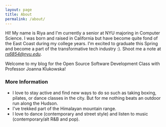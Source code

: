 ```yaml
---
layout: page
title: About
permalink: /about/
---
```


HI! My name is Riya and I'm currently a senior at NYU majoring in Computer Science. I was born and raised in California but have become quite fond of the East Coast during my college years. I'm excited to graduate this Spring and become a part of the transformative tech industry :). Shoot me a note at *rs6854@nyu.edu*. 

Welcome to my blog for the Open Source Software Development Class with Professor Joanna Klukowska! 

### More Information

* I love to stay active and find new ways to do so such as taking boxing, pilates, or dance classes in the city. But for me nothing beats an outdoor run along the Hudson. 
* I've trekked part of the Himalayan mountain range. 
* I love to dance (contemporary and street style) and listen to music (contemporary/alt R&B and pop). 
